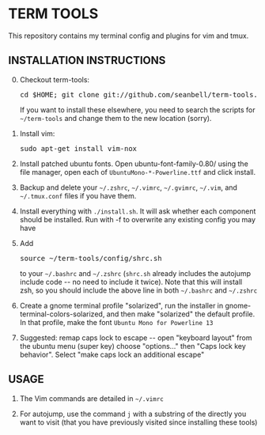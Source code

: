 # TERM TOOLS

This repository contains my terminal config and plugins for vim and tmux.

## INSTALLATION INSTRUCTIONS

0. Checkout term-tools:
   <pre>cd $HOME; git clone git://github.com/seanbell/term-tools.git</pre>

   If you want to install these elsewhere, you need to search the scripts for
   `~/term-tools` and change them to the new location (sorry).

1. Install vim: <pre>sudo apt-get install vim-nox</pre>

2. Install patched ubuntu fonts.  Open ubuntu-font-family-0.80/ using the file
   manager, open each of `UbuntuMono-*-Powerline.ttf` and click install.

3. Backup and delete your `~/.zshrc`, `~/.vimrc`, `~/.gvimrc`, `~/.vim`, and
   `~/.tmux.conf` files if you have them.

4. Install everything with `./install.sh`.  It will ask whether each component
   should be installed.  Run with -f to overwrite any existing config you may have

5. Add <pre>source ~/term-tools/config/shrc.sh</pre> to your `~/.bashrc` and
   `~/.zshrc` (`shrc.sh` already includes the autojump include code -- no need to
   include it twice).  Note that this will install zsh, so you should include the
   above line in both `~/.bashrc` and `~/.zshrc`

6. Create a gnome terminal profile "solarized", run the installer in
   gnome-terminal-colors-solarized, and then make "solarized" the default profile.
   In that profile, make the font `Ubuntu Mono for Powerline 13`

7. Suggested: remap caps lock to escape -- open "keyboard layout" from the
   ubuntu menu (super key) choose "options..." then "Caps lock key behavior".
   Select "make caps lock an additional escape"

## USAGE

1. The Vim commands are detailed in `~/.vimrc`

2. For autojump, use the command `j` with a substring of the directly you want to visit
   (that you have previously visited since installing these tools)

